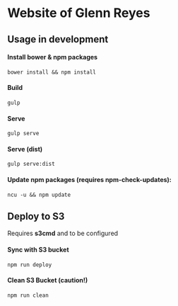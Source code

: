 # Website of Glenn Reyes

## Usage in development
#### Install bower & npm packages
```
bower install && npm install
```
#### Build
```
gulp
```
#### Serve
```
gulp serve
```
#### Serve (dist)
```
gulp serve:dist
```
#### Update npm packages (requires npm-check-updates):
```
ncu -u && npm update
```
## Deploy to S3
Requires __s3cmd__ and to be configured
#### Sync with S3 bucket
```
npm run deploy
```
#### Clean S3 Bucket (caution!)
```
npm run clean
```
